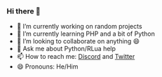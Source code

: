 ### Hi there 👋
- 🔭 I’m currently working on random projects
- 🌱 I’m currently learning PHP and a bit of Python
- 👯 I’m looking to collaborate on anything 😄
- 💬 Ask me about Python/RLua help
- 📫 How to reach me: [Discord](https://www.discord.com/users/267139558125076480) and [Twitter](https://twitter.com/Cool_ShowTTV)
- 😄 Pronouns: He/Him
<!-- - ⚡ Fun fact: I hate my self :)

<!--
 is a ✨ _special_ ✨ repository because its `README.md` (this file) appears on your GitHub profile.

Here are some ideas to get you started:

- 🔭 I’m currently working on ...
- 🌱 I’m currently learning ...
- 👯 I’m looking to collaborate on ...
- 🤔 I’m looking for help with ...
- 💬 Ask me about ...
- 📫 How to reach me: ...
- 😄 Pronouns: ...
- ⚡ Fun fact: ...
-->
